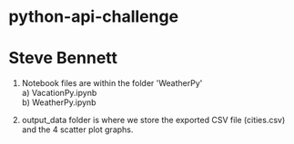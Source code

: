 # python-api-challenge
# Steve Bennett
1) Notebook files are within the folder 'WeatherPy'  
    a) VacationPy.ipynb  
    b) WeatherPy.ipynb  
  
  
2) output_data folder is where we store the exported CSV file (cities.csv) and the 4 scatter plot graphs.

